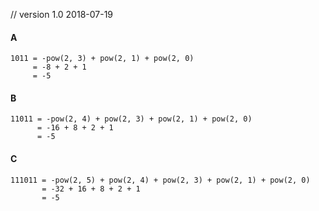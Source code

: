 // version 1.0 2018-07-19

#### A

```
1011 = -pow(2, 3) + pow(2, 1) + pow(2, 0)
     = -8 + 2 + 1
     = -5
```

#### B

```
11011 = -pow(2, 4) + pow(2, 3) + pow(2, 1) + pow(2, 0)
      = -16 + 8 + 2 + 1
      = -5
```

#### C

```
111011 = -pow(2, 5) + pow(2, 4) + pow(2, 3) + pow(2, 1) + pow(2, 0)
       = -32 + 16 + 8 + 2 + 1
       = -5
```

